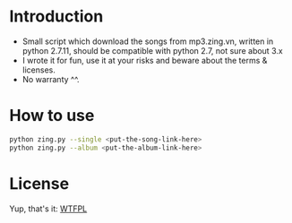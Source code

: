# Introduction

- Small script which download the songs from mp3.zing.vn, written in python 2.7.11, should be compatible with python 2.7, not sure about 3.x
- I wrote it for fun, use it at your risks and beware about the terms & licenses.
- No warranty ^^.

# How to use

``` bash
python zing.py --single <put-the-song-link-here>
python zing.py --album <put-the-album-link-here>
```

# License
Yup, that's it: [WTFPL](http://www.wtfpl.net/)
